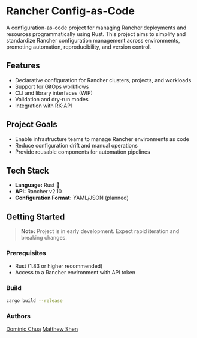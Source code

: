 # Rancher Config-as-Code

A configuration-as-code project for managing Rancher deployments and resources programmatically using Rust. This project aims to simplify and standardize Rancher configuration management across environments, promoting automation, reproducibility, and version control.

## Features

- Declarative configuration for Rancher clusters, projects, and workloads
- Support for GitOps workflows
- CLI and library interfaces (WIP)
- Validation and dry-run modes
- Integration with RK-API

## Project Goals

- Enable infrastructure teams to manage Rancher environments as code
- Reduce configuration drift and manual operations
- Provide reusable components for automation pipelines

## Tech Stack

- **Language:** Rust 🦀
- **API:** Rancher v2.10
- **Configuration Format:** YAML/JSON (planned)

## Getting Started

> **Note:** Project is in early development. Expect rapid iteration and breaking changes.

### Prerequisites

- Rust (1.83 or higher recommended)
- Access to a Rancher environment with API token

### Build

```bash
cargo build --release
```

### Authors

[Dominic Chua](https://github.com/DeusSeos)
[Matthew Shen](https://github.com/Sariel1563)
